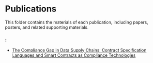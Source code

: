 # Publications 
This folder contains the materials of each publication, including papers, posters, and related supporting materials.
### :
- [The Compliance Gap in Data Supply Chains:
Contract Specification Languages and Smart
Contracts as Compliance Technologies]()
